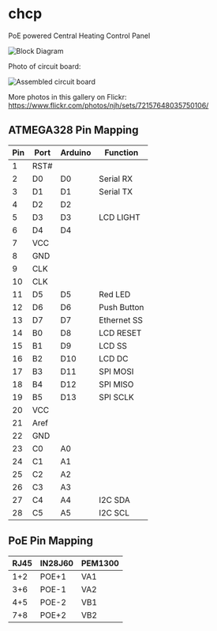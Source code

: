 chcp
====

PoE powered Central Heating Control Panel

![Block Diagram](https://raw.github.com/njh/chcp/master/block-diagram.png "Block Diagram")


Photo of circuit board:

![Assembled circuit board](https://farm4.staticflickr.com/3881/15182909310_61bd4f8c98_z_d.jpg "Assembled circuit board")

More photos in this gallery on Flickr:
https://www.flickr.com/photos/njh/sets/72157648035750106/


ATMEGA328 Pin Mapping
----------------------

| Pin | Port | Arduino | Function    |
|-----|------|---------|-------------|
| 1   | RST# |         |             |
| 2   | D0   | D0      | Serial RX   |
| 3   | D1   | D1      | Serial TX   |
| 4   | D2   | D2      |             |
| 5   | D3   | D3      | LCD LIGHT   |
| 6   | D4   | D4      |             |
| 7   | VCC  |         |             |
| 8   | GND  |         |             |
| 9   | CLK  |         |             |
| 10  | CLK  |         |             |
| 11  | D5   | D5      | Red LED     |
| 12  | D6   | D6      | Push Button |
| 13  | D7   | D7      | Ethernet SS |
| 14  | B0   | D8      | LCD RESET   |
| 15  | B1   | D9      | LCD SS      |
| 16  | B2   | D10     | LCD DC      |
| 17  | B3   | D11     | SPI MOSI    |
| 18  | B4   | D12     | SPI MISO    |
| 19  | B5   | D13     | SPI SCLK    |
| 20  | VCC  |         |             |
| 21  | Aref |         |             |
| 22  | GND  |         |             |
| 23  | C0   | A0      |             |
| 24  | C1   | A1      |             |
| 25  | C2   | A2      |             |
| 26  | C3   | A3      |             |
| 27  | C4   | A4      | I2C SDA     |
| 28  | C5   | A5      | I2C SCL     |


PoE Pin Mapping
---------------

| RJ45 | IN28J60 | PEM1300 |
|------|---------|---------|
| 1+2  | POE+1   | VA1     |
| 3+6  | POE-1   | VA2     |
| 4+5  | POE-2   | VB1     |
| 7+8  | POE+2   | VB2     |
